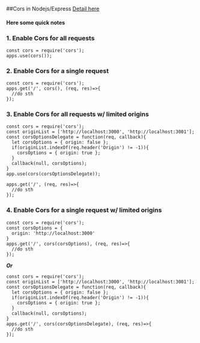 ##Cors in Nodejs/Express [Detail here](https://expressjs.com/en/resources/middleware/cors.html)
#### Here some quick notes

### 1. Enable Cors for all requests
```
const cors = require('cors');
apps.use(cors());
```
### 2. Enable Cors for a single request
```
const cors = require('cors');
apps.get('/', cors(), (req, res)=>{
  //do sth
});
```
### 3. Enable Cors for all requests w/ limited origins
```
const cors = require('cors');
const originList = ['http://localhost:3000', 'http://localhost:3001'];
const corsOptionsDelegate = function(req, callback){
  let corsOptions = { origin: false };
  if(originList.indexOf(req.header('Origin') != -1)){
    corsOptions = { origin: true };
  }
  callback(null, corsOptions);
}
app.use(cors(corsOptionsDelegate));

apps.get('/', (req, res)=>{
  //do sth
});
```
### 4. Enable Cors for a single request w/ limited origins
```
const cors = require('cors');
const corsOptions = {
  origin: 'http://localhost:3000'
}
apps.get('/', cors(corsOptions), (req, res)=>{
  //do sth
});
```

**_Or_**
```
const cors = require('cors');
const originList = ['http://localhost:3000', 'http://localhost:3001'];
const corsOptionsDelegate = function(req, callback){
  let corsOptions = { origin: false };
  if(originList.indexOf(req.header('Origin') != -1)){
    corsOptions = { origin: true };
  }
  callback(null, corsOptions);
}
apps.get('/', cors(corsOptionsDelegate), (req, res)=>{
  //do sth
});
```